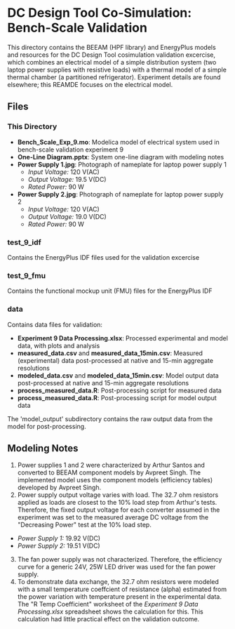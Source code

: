 DC Design Tool Co-Simulation: Bench-Scale Validation
====================================================

This directory contains the BEEAM (HPF library) and EnergyPlus models and resources for the DC Design Tool cosimulation validation excercise, which combines an electrical model of a simple distribution system (two laptop power supplies with resistive loads) with a thermal model of a simple thermal chamber (a partitioned refrigerator). Experiment details are found elsewhere; this REAMDE focuses on the electrical model.

Files
-----

### This Directory ###

- **Bench_Scale_Exp_9.mo**: Modelica model of electrical system used in bench-scale validation experiment 9
- **One-Line Diagram.pptx**: System one-line diagram with modeling notes
- **Power Supply 1.jpg**: Photograph of nameplate for laptop power supply 1
  - *Input Voltage:* 120 V(AC)
  - *Output Voltage:* 19.5 V(DC)
  - *Rated Power:* 90 W
- **Power Supply 2.jpg**: Photograph of nameplate for laptop power supply 2
  - *Input Voltage:* 120 V(AC)
  - *Output Voltage:* 19.0 V(DC)
  - *Rated Power:* 90 W

### test_9_idf ###

Contains the EnergyPlus IDF files used for the validation excercise

### test_9_fmu ###

Contains the functional mockup unit (FMU) files for the EnergyPlus IDF

### data ###

Contains data files for validation:

- **Experiment 9 Data Processing.xlsx**: Processed experimental and model data, with plots and analysis
- **measured_data.csv** and **measured_data_15min.csv**: Measured (experimental) data post-processed at native and 15-min aggregate resolutions
- **modeled_data.csv** and **modeled_data_15min.csv**: Model output data post-processed at native and 15-min aggregate resolutions
- **process_measured_data.R**: Post-processing script for measured data
- **process_measured_data.R**: Post-processing script for model output data

The 'model_output' subdirectory contains the raw output data from the model for post-processing.

Modeling Notes
--------------

1. Power supplies 1 and 2 were characterized by Arthur Santos and converted to BEEAM component models by Avpreet Singh. The implemented model uses the component models (efficiency tables) developed by Avpreet Singh.
2. Power supply output voltage varies with load. The 32.7 ohm resistors applied as loads are closest to the 10% load step from Arthur's tests. Therefore, the fixed output voltage for each converter assumed in the experiment was set to the measured average DC voltage from the "Decreasing Power" test at the 10% load step.
  - *Power Supply 1:* 19.92 V(DC)
  - *Power Supply 2:* 19.51 V(DC)
3. The fan power supply was not characterized. Therefore, the efficiency curve for a generic 24V, 25W LED driver was used for the fan power supply.
4. To demonstrate data exchange, the 32.7 ohm resistors were modeled with a small temperature coeffcient of resistance (alpha) estimated from the power variation with temperature present in the experimental data. The "R Temp Coefficient" worksheet of the *Experiment 9 Data Processing.xlsx* spreadsheet shows the calculation for this. This calculation had little practical effect on the validation outcome.
